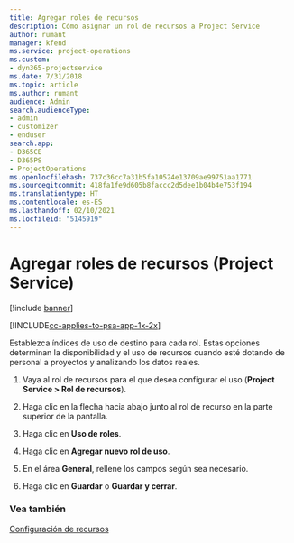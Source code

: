 ```yaml
---
title: Agregar roles de recursos
description: Cómo asignar un rol de recursos a Project Service
author: rumant
manager: kfend
ms.service: project-operations
ms.custom:
- dyn365-projectservice
ms.date: 7/31/2018
ms.topic: article
ms.author: rumant
audience: Admin
search.audienceType:
- admin
- customizer
- enduser
search.app:
- D365CE
- D365PS
- ProjectOperations
ms.openlocfilehash: 737c36cc7a31b5fa10524e13709ae99751aa1771
ms.sourcegitcommit: 418fa1fe9d605b8faccc2d5dee1b04b4e753f194
ms.translationtype: HT
ms.contentlocale: es-ES
ms.lasthandoff: 02/10/2021
ms.locfileid: "5145919"
---
```

# <a name="add-resource-roles-project-service"></a>Agregar roles de recursos (Project Service)

[!include [banner](../includes/psa-now-project-operations.md)]

[!INCLUDE[cc-applies-to-psa-app-1x-2x](../includes/cc-applies-to-psa-app-1x-2x.md)]

Establezca índices de uso de destino para cada rol. Estas opciones determinan la disponibilidad y el uso de recursos cuando esté dotando de personal a proyectos y analizando los datos reales.  
  
1.  Vaya al rol de recursos para el que desea configurar el uso (**Project Service > Rol de recursos**).  
  
2.  Haga clic en la flecha hacia abajo junto al rol de recurso en la parte superior de la pantalla.  
  
3.  Haga clic en **Uso de roles**.  
  
4.  Haga clic en **Agregar nuevo rol de uso**.  
  
5.  En el área **General**, rellene los campos según sea necesario.  
  
6.  Haga clic en **Guardar** o **Guardar y cerrar**.  
  
### <a name="see-also"></a>Vea también  
 [Configuración de recursos](../psa/set-up-resources.md)
